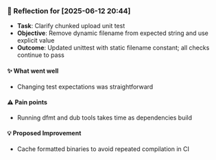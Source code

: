 ### :book: Reflection for [2025-06-12 20:44]
  - **Task**: Clarify chunked upload unit test
  - **Objective**: Remove dynamic filename from expected string and use explicit value
  - **Outcome**: Updated unittest with static filename constant; all checks continue to pass

#### :sparkles: What went well
  - Changing test expectations was straightforward

#### :warning: Pain points
  - Running dfmt and dub tools takes time as dependencies build

#### :bulb: Proposed Improvement
  - Cache formatted binaries to avoid repeated compilation in CI
